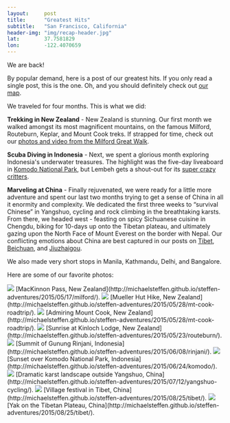 ```yaml
---
layout: 	post
title:  	"Greatest Hits"
subtitle:   "San Francisco, California"
header-img: "img/recap-header.jpg"
lat: 		37.7581829
lon: 		-122.4070659
---
```


We are back!

By popular demand, here is a post of our greatest hits. If you only read a single post, this is the one. Oh, and you should definitely check out [our map](http://michaelsteffen.github.io/steffen-adventures/map/#1/11/162).

We traveled for four months. This is what we did:

**Trekking in New Zealand** - New Zealand is stunning. Our first month we walked amongst its most magnificent mountains, on the famous Milford, Routeburn, Keplar, and Mount Cook treks. If strapped for time, check out our [photos and video from the Milford Great Walk](http://michaelsteffen.github.io/steffen-adventures/2015/05/17/milford/).

**Scuba Diving in Indonesia** - Next, we spent a glorious month exploring Indonesia's underwater treasures. The highlight was the five-day liveaboard in [Komodo National Park](http://michaelsteffen.github.io/steffen-adventures/2015/06/24/komodo/), but Lembeh gets a shout-out for its [super crazy critters](http://michaelsteffen.github.io/steffen-adventures/2015/06/18/lembeh/).

**Marveling at China** - Finally rejuvenated, we were ready for a little more adventure and spent our last two months trying to get a sense of China in all it enormity and complexity. We dedicated the first three weeks to “survival Chinese” in Yangshuo, cycling and rock climbing in the breathtaking karsts. From there, we headed west - feasting on spicy Sichuanese cuisine in Chengdu, biking for 10-days up onto the Tibetan plateau, and ultimately gazing upon the North Face of Mount Everest on the border with Nepal. Our conflicting emotions about China are best captured in our posts on [Tibet](http://michaelsteffen.github.io/steffen-adventures/2015/08/25/tibet/), [Beichuan](http://michaelsteffen.github.io/steffen-adventures/2015/07/31/beichuan/), and [Jiuzhaigou](http://michaelsteffen.github.io/steffen-adventures/2015/08/11/jiuzhaigou/).

We also made very short stops in Manila, Kathmandu, Delhi, and Bangalore.

Here are some of our favorite photos:

<img src="{{ site.baseurl }}/img/milford-header.jpg">
<span class="caption text-muted">[MacKinnon Pass, New Zealand](http://michaelsteffen.github.io/steffen-adventures/2015/05/17/milford/).</span>

<img src="{{ site.baseurl }}/img/mt-cook-roadtrip-jumping.jpg">
<span class="caption text-muted">[Mueller Hut Hike, New Zealand](http://michaelsteffen.github.io/steffen-adventures/2015/05/28/mt-cook-roadtrip/).</span>

<img src="{{ site.baseurl }}/img/mt-cook-gaze-greatest-hits.jpg">
<span class="caption text-muted">[Admiring Mount Cook, New Zealand](http://michaelsteffen.github.io/steffen-adventures/2015/05/28/mt-cook-roadtrip/).</span>

<img src="{{ site.baseurl }}/img/routeburn-sunrise.jpg">
<span class="caption text-muted">[Sunrise at Kinloch Lodge, New Zealand](http://michaelsteffen.github.io/steffen-adventures/2015/05/23/routeburn/).</span>

<img src="{{ site.baseurl }}/img/rinjani-header.jpg">
<span class="caption text-muted">[Summit of Gunung Rinjani, Indonesia](http://michaelsteffen.github.io/steffen-adventures/2015/06/08/rinjani/).</span>

<img src="{{ site.baseurl }}/img/komodo-sunset.jpg">
<span class="caption text-muted">[Sunset over Komodo National Park, Indonesia](http://michaelsteffen.github.io/steffen-adventures/2015/06/24/komodo/).</span>

<img src="{{ site.baseurl }}/img/yangshuo-cycling-header.jpg">
<span class="caption text-muted">[Dramatic karst landscape outside Yangshuo, China](http://michaelsteffen.github.io/steffen-adventures/2015/07/12/yangshuo-cycling/).</span>

<img src="{{ site.baseurl }}/img/tibet-laughter.jpg">
<span class="caption text-muted">[Village festival in Tibet, China](http://michaelsteffen.github.io/steffen-adventures/2015/08/25/tibet/).</span>

<img src="{{ site.baseurl }}/img/tibet-yak.jpg">
<span class="caption text-muted">[Yak on the Tibetan Plateau, China](http://michaelsteffen.github.io/steffen-adventures/2015/08/25/tibet/).</span>

